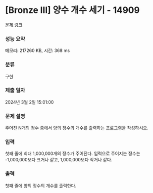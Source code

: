 # [Bronze III] 양수 개수 세기 - 14909 

[문제 링크](https://www.acmicpc.net/problem/14909) 

### 성능 요약

메모리: 217260 KB, 시간: 368 ms

### 분류

구현

### 제출 일자

2024년 3월 2일 15:01:00

### 문제 설명

<p>주어진 N개의 정수 중에서 양의 정수의 개수를 출력하는 프로그램을 작성하시오.</p>

### 입력 

 <p>첫째 줄에 최대 1,000,000개의 정수가 주어진다. 입력으로 주어지는 정수는 -1,000,000보다 크거나 같고, 1,000,000보다 작거나 같다.</p>

### 출력 

 <p>첫째 줄에 양의 정수의 개수를 출력한다.</p>

